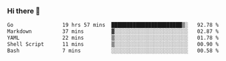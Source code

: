 ### Hi there 👋

<!--
**yeya24/yeya24** is a ✨ _special_ ✨ repository because its `README.md` (this file) appears on your GitHub profile.

Here are some ideas to get you started:

- 🔭 I’m currently working on ...
- 🌱 I’m currently learning ...
- 👯 I’m looking to collaborate on ...
- 🤔 I’m looking for help with ...
- 💬 Ask me about ...
- 📫 How to reach me: ...
- 😄 Pronouns: ...
- ⚡ Fun fact: ...
-->

<!--START_SECTION:waka-->

```txt
Go                19 hrs 57 mins  ███████████████████████▒░   92.78 %
Markdown          37 mins         ▓░░░░░░░░░░░░░░░░░░░░░░░░   02.87 %
YAML              22 mins         ▒░░░░░░░░░░░░░░░░░░░░░░░░   01.78 %
Shell Script      11 mins         ▒░░░░░░░░░░░░░░░░░░░░░░░░   00.90 %
Bash              7 mins          ░░░░░░░░░░░░░░░░░░░░░░░░░   00.58 %
```

<!--END_SECTION:waka-->
